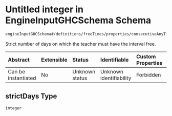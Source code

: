 # Untitled integer in EngineInputGHCSchema Schema

```txt
engineInputGHCSchema#/definitions/freeTimes/properties/consecutiveAnyTime/properties/strictDays
```

Strict number of days on which the teacher must have the interval free.

| Abstract            | Extensible | Status         | Identifiable            | Custom Properties | Additional Properties | Access Restrictions | Defined In                                                        |
| :------------------ | :--------- | :------------- | :---------------------- | :---------------- | :-------------------- | :------------------ | :---------------------------------------------------------------- |
| Can be instantiated | No         | Unknown status | Unknown identifiability | Forbidden         | Allowed               | none                | [ghc.schema.json*](../out/ghc.schema.json "open original schema") |

## strictDays Type

`integer`
